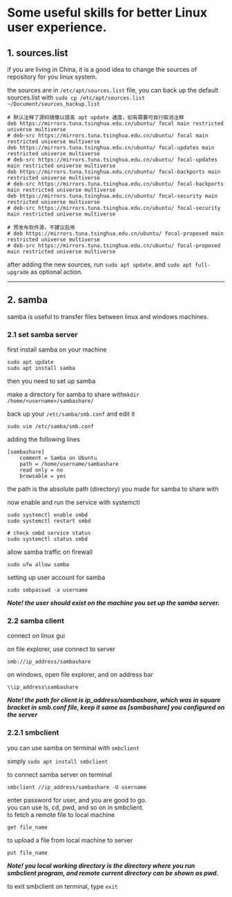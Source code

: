 # Some useful skills for better Linux user experience.

## 1. sources.list
if you are living in China, it is a good idea to change the sources of repository for you linux system.<br/>

the sources are in `/etc/apt/sources.list` file, you can back up the default sources.list with `sudo cp /etc/apt/sources.list ~/Document/sources_backup.list`

```shell
# 默认注释了源码镜像以提高 apt update 速度，如有需要可自行取消注释
deb https://mirrors.tuna.tsinghua.edu.cn/ubuntu/ focal main restricted universe multiverse
# deb-src https://mirrors.tuna.tsinghua.edu.cn/ubuntu/ focal main restricted universe multiverse
deb https://mirrors.tuna.tsinghua.edu.cn/ubuntu/ focal-updates main restricted universe multiverse
# deb-src https://mirrors.tuna.tsinghua.edu.cn/ubuntu/ focal-updates main restricted universe multiverse
deb https://mirrors.tuna.tsinghua.edu.cn/ubuntu/ focal-backports main restricted universe multiverse
# deb-src https://mirrors.tuna.tsinghua.edu.cn/ubuntu/ focal-backports main restricted universe multiverse
deb https://mirrors.tuna.tsinghua.edu.cn/ubuntu/ focal-security main restricted universe multiverse
# deb-src https://mirrors.tuna.tsinghua.edu.cn/ubuntu/ focal-security main restricted universe multiverse

# 预发布软件源，不建议启用
# deb https://mirrors.tuna.tsinghua.edu.cn/ubuntu/ focal-proposed main restricted universe multiverse
# deb-src https://mirrors.tuna.tsinghua.edu.cn/ubuntu/ focal-proposed main restricted universe multiverse
```

after adding the new sources, run `sudo apt update`. and `sudo apt full-upgrade` as optional action.

---

## 2. samba

samba is useful to transfer files between linux and windows machines.

### 2.1 set samba server

first install samba on your machine
```shell
sudo apt update
sudo apt install samba
```

then you need to set up samba<br/>

make a directory for samba to share with`mkdir /home/<username>/sambashare/`

back up your `/etc/samba/smb.conf` and edit it
```shell
sudo vim /etc/samba/smb.conf
```

adding the following lines
```shell
[sambashare]
    comment = Samba on Ubuntu
    path = /home/username/sambashare
    read only = no
    browsable = yes
```

the path is the absolute path (directory) you made for samba to share with<br/>

now enable and run the service with systemctl
```
sudo systemctl enable smbd
sudo systemctl restart smbd

# check smbd service status
sudo systemctl status smbd
```

allow samba traffic on firewall
```shell
sudo ufw allow samba
```

setting up user account for samba
```shell
sudo smbpasswd -a username
```

***Note! the user should exist on the machine you set up the samba server.***

### 2.2 samba client

connect on linux gui

on file explorer, use connect to server

``` 
smb://ip_address/sambashare
```

on windows, open file explorer, and on address bar
```
\\ip_address\sambashare
```

***Note! the path for client is ip_address/sambashare, which was in square bracket in smb.conf file, keep it same as [sambashare] you configured on the server***

### 2.2.1 smbclient

you can use samba on terminal with `smbclient`

simply `sudo apt install smbclient`

to connect samba server on terminal 
```shell
smbclient //ip_address/sambashare -U username
```

enter password for user, and you are good to go.<br/>
you can use ls, cd, pwd, and so on in smbclient.<br/>
to fetch a remote file to local machine
```shell
get file_name
```
to upload a file from local machine to server
```shell
put file_name
```

***Note! you local working directory is the directory where you run smbclient program, and remote current directory can be shown as pwd.*** 


to exit smbclient on terminal, type `exit`

